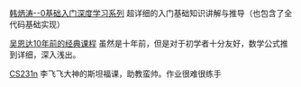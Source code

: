 [韩炳涛--0基础入门深度学习系列](https://cloud.tencent.com/developer/search/article-%E9%9B%B6%E5%9F%BA%E7%A1%80%E5%85%A5%E9%97%A8%E6%B7%B1%E5%BA%A6%E5%AD%A6%E4%B9%A0)
超详细的入门基础知识讲解与推导（也包含了全代码基础实现）

[吴恩达10年前的经典课程](https://www.bilibili.com/video/BV164411b7dx?p=1)
虽然是十年前，但是对于初学者十分友好，数学公式推到详细，深入浅出。

[CS231n](https://www.bilibili.com/video/BV1nJ411z7fe?p=1)
李飞飞大神的斯坦福课，助教蛮帅。作业很难很练手
